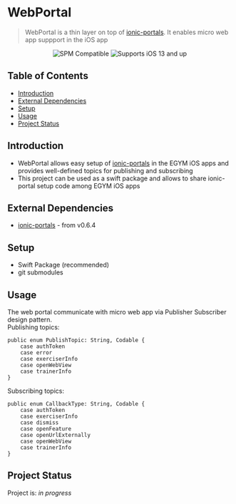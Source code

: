 # WebPortal
> WebPortal is a thin layer on top of [ionic-portals](https://github.com/ionic-team/ionic-portals-ios). It enables micro web app suppport in the iOS app

<p align="center">
  <img src="https://img.shields.io/badge/spm-Compatible-orange?style=flat-square" alt="SPM Compatible"/>
  <img src="https://img.shields.io/badge/platform-iOS%2013%2B-lightgrey?style=flat-square" alt="Supports iOS 13 and up" />
</p>

## Table of Contents
* [Introduction](#introduction)
* [External Dependencies](#external-dependencies)
* [Setup](#setup)
* [Usage](#usage)
* [Project Status](#project-status)


## Introduction
- WebPortal allows easy setup of [ionic-portals](https://github.com/ionic-team/ionic-portals-ios) in the EGYM iOS apps and provides well-defined topics for publishing and subscribing 
- This project can be used as a swift package and allows to share ionic-portal setup code among EGYM iOS apps

## External Dependencies
- [ionic-portals](https://github.com/ionic-team/ionic-portals-ios) - from v0.6.4


## Setup
- Swift Package (recommended)
- git submodules

## Usage
The web portal communicate with micro web app via Publisher Subscriber design pattern.<br>
Publishing topics:

```
public enum PublishTopic: String, Codable {
    case authToken
    case error
    case exerciserInfo
    case openWebView
    case trainerInfo
}
```

Subscribing topics:

```
public enum CallbackType: String, Codable {
    case authToken
    case exerciserInfo
    case dismiss
    case openFeature
    case openUrlExternally
    case openWebView
    case trainerInfo
}
```


## Project Status
Project is: _in progress_ 

